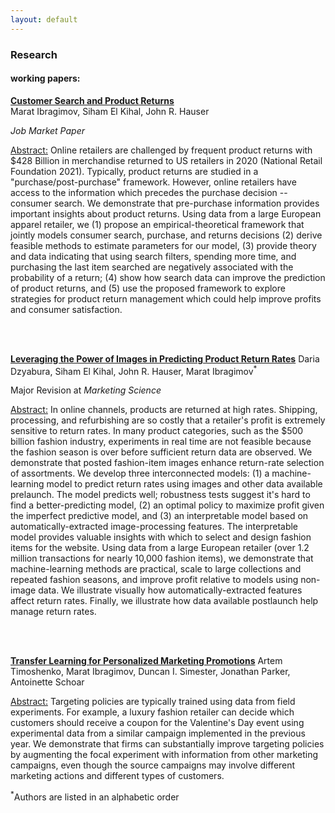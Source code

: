 ```yaml
---
layout: default
---
```



### Research 

#### working papers:

<ins>**Customer Search and Product Returns**</ins><br/> 
Marat Ibragimov, Siham El Kihal, John R. Hauser <br/> 

 _Job Market Paper_<br/>

<ins>Abstract:</ins> Online retailers are challenged by frequent product returns with $428 Billion in merchandise returned to US retailers in 2020 (National Retail Foundation 2021). Typically, product returns are studied in a "purchase/post-purchase" framework. However, online retailers have access to the information which precedes the purchase decision -- consumer search. We demonstrate that pre-purchase information provides important insights about product returns. Using data from a large European apparel retailer, we (1) propose an empirical-theoretical framework that jointly models consumer search, purchase, and returns decisions (2) derive feasible methods to estimate parameters for our model, (3) provide theory and data indicating that using search
filters, spending more time, and purchasing the last item searched are negatively associated with the probability of a return; (4) show how search data can improve the prediction of product returns, and (5) use the proposed framework to explore strategies for product return management which could help improve profits and consumer satisfaction.

<br/>
<br/>

<ins>**Leveraging the Power of Images in Predicting Product Return Rates**</ins> 
Daria Dzyabura, Siham El Kihal, John R. Hauser, Marat Ibragimov<sup>*</sup>

Major Revision at _Marketing Science_<br/>


<ins>Abstract:</ins> In online channels, products are returned at high rates. Shipping, processing, and refurbishing are so costly that a retailer's profit is extremely sensitive to return rates. In many product categories, such as the $500 billion fashion industry, experiments in real time are not feasible because the fashion season is over before sufficient return data are observed. We demonstrate that posted fashion-item images enhance return-rate selection of assortments. We develop three interconnected models: (1) a machine-learning model to predict return rates using images and other data available prelaunch. The model predicts well; robustness tests suggest it's hard to find a better-predicting model, (2) an optimal policy to maximize profit given the imperfect predictive model, and (3) an interpretable model based on automatically-extracted image-processing features. The interpretable model provides valuable insights with which to select and design fashion items for the website. Using data from a large European retailer (over 1.2 million transactions for nearly 10,000 fashion items), we demonstrate that machine-learning methods are practical, scale to large collections and repeated fashion seasons, and improve profit relative to models using non-image data. We illustrate visually how automatically-extracted features affect return rates. Finally, we illustrate how data available postlaunch help manage return rates.

<br/>
<br/>

<ins>**Transfer Learning for Personalized Marketing Promotions**</ins> 
Artem Timoshenko, Marat Ibragimov, Duncan I. Simester, Jonathan Parker, Antoinette Schoar


<ins>Abstract:</ins> Targeting policies are typically trained using data from field experiments. For example, a luxury fashion retailer can decide which customers should receive a coupon for the Valentine's Day event using experimental data from a similar campaign implemented in the previous year. We demonstrate that firms can substantially improve targeting policies by augmenting the focal experiment with information from other marketing campaigns, even though the source campaigns may involve different marketing actions and different types of customers.

<sup>*</sup>Authors are listed in an alphabetic order <br/>